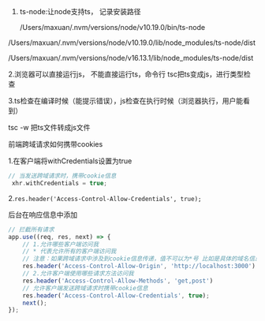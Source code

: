 1. ts-node:让node支持ts， 记录安装路径

   /Users/maxuan/.nvm/versions/node/v10.19.0/bin/ts-node

/Users/maxuan/.nvm/versions/node/v10.19.0/lib/node_modules/ts-node/dist

/Users/maxuan/.nvm/versions/node/v16.13.1/lib/node_modules/ts-node/dist

2.浏览器可以直接运行js， 不能直接运行ts，命令行 tsc把ts变成js，进行类型检查

3.ts检查在编译时候（能提示错误），js检查在执行时候（浏览器执行，用户能看到）

tsc -w 把ts文件转成js文件





前端跨域请求如何携带cookies

1.在客户端将withCredentials设置为true

```cpp
// 当发送跨域请求时，携带cookie信息
 xhr.withCredentials = true;
```

2.`res.header('Access-Control-Allow-Credentials', true);`

后台在响应信息中添加

```jsx
// 拦截所有请求
app.use((req, res, next) => {
    // 1.允许哪些客户端访问我
    // * 代表允许所有的客户端访问我
    // 注意：如果跨域请求中涉及到cookie信息传递，值不可以为*号 比如是具体的域名信息
    res.header('Access-Control-Allow-Origin', 'http://localhost:3000')
    // 2.允许客户端使用哪些请求方法访问我
    res.header('Access-Control-Allow-Methods', 'get,post')
    // 允许客户端发送跨域请求时携带cookie信息
    res.header('Access-Control-Allow-Credentials', true);
    next();
});
```